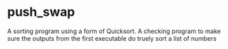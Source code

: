 # push_swap

A sorting program using a form of Quicksort.
A checking program to make sure the outputs from the first executable do truely sort a list of numbers
